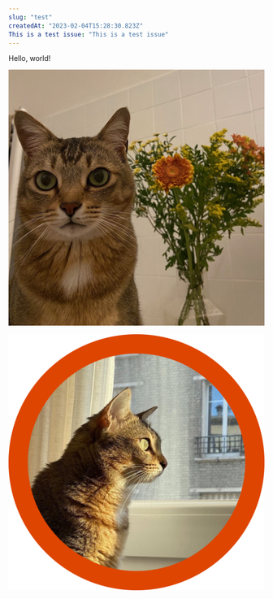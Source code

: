 ```yaml
---
slug: "test"
createdAt: "2023-02-04T15:28:30.823Z"
This is a test issue: "This is a test issue"
---
```

Hello, world!

![IMG_8640](./216828317-f11b77f7-c2cf-4488-af17-9172390b0e32.JPG "Sorok with flowers")

![DSCF4745 6 (1)](./216828324-93d7c7ca-860a-4d01-b5ff-4f484789e524.png "Sorok looking out the window")
